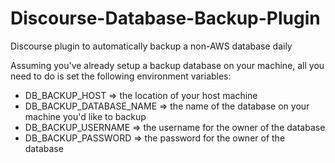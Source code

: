 Discourse-Database-Backup-Plugin
================================

Discourse plugin to automatically backup a non-AWS database daily

Assuming you've already setup a backup database on your machine, all you need to do is set the following environment variables:
- DB_BACKUP_HOST => the location of your host machine
- DB_BACKUP_DATABASE_NAME => the name of the database on your machine you'd like to backup
- DB_BACKUP_USERNAME => the username for the owner of the database
- DB_BACKUP_PASSWORD => the password for the owner of the database
